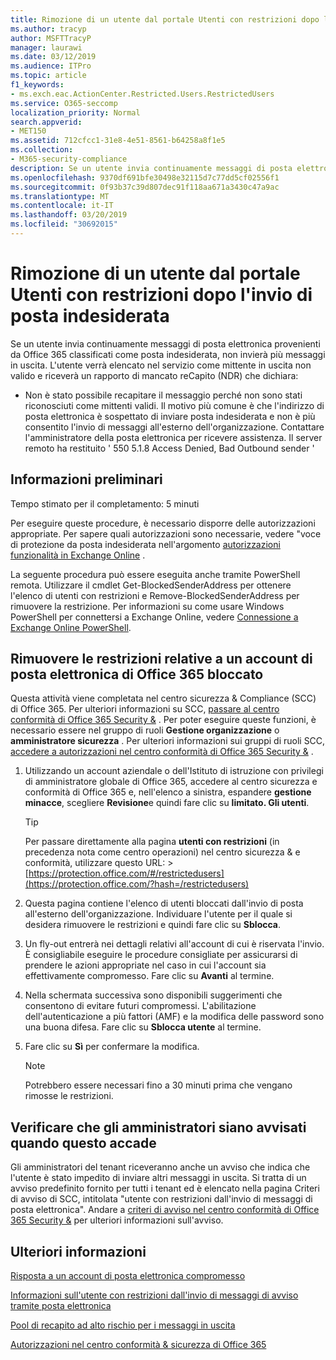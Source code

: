 ```yaml
---
title: Rimozione di un utente dal portale Utenti con restrizioni dopo l'invio di posta indesiderata
ms.author: tracyp
author: MSFTTracyP
manager: laurawi
ms.date: 03/12/2019
ms.audience: ITPro
ms.topic: article
f1_keywords:
- ms.exch.eac.ActionCenter.Restricted.Users.RestrictedUsers
ms.service: O365-seccomp
localization_priority: Normal
search.appverid:
- MET150
ms.assetid: 712cfcc1-31e8-4e51-8561-b64258a8f1e5
ms.collection:
- M365-security-compliance
description: Se un utente invia continuamente messaggi di posta elettronica provenienti da Office 365 classificati come posta indesiderata, non invierà più messaggi.
ms.openlocfilehash: 9370df691bfe30498e32115d7c77dd5cf02556f1
ms.sourcegitcommit: 0f93b37c39d807dec91f118aa671a3430c47a9ac
ms.translationtype: MT
ms.contentlocale: it-IT
ms.lasthandoff: 03/20/2019
ms.locfileid: "30692015"
---
```

# <a name="removing-a-user-from-the-restricted-users-portal-after-sending-spam-email"></a>Rimozione di un utente dal portale Utenti con restrizioni dopo l'invio di posta indesiderata

Se un utente invia continuamente messaggi di posta elettronica provenienti da Office 365 classificati come posta indesiderata, non invierà più messaggi in uscita. L'utente verrà elencato nel servizio come mittente in uscita non valido e riceverà un rapporto di mancato reCapito (NDR) che dichiara:

- Non è stato possibile recapitare il messaggio perché non sono stati riconosciuti come mittenti validi. Il motivo più comune è che l'indirizzo di posta elettronica è sospettato di inviare posta indesiderata e non è più consentito l'invio di messaggi all'esterno dell'organizzazione. Contattare l'amministratore della posta elettronica per ricevere assistenza. Il server remoto ha restituito ' 550 5.1.8 Access Denied, Bad Outbound sender '

## <a name="what-do-you-need-to-know-before-you-begin"></a>Informazioni preliminari
<a name="sectionSection0"> </a>

Tempo stimato per il completamento: 5 minuti
  
Per eseguire queste procedure, è necessario disporre delle autorizzazioni appropriate. Per sapere quali autorizzazioni sono necessarie, vedere "voce di protezione da posta indesiderata nell'argomento [autorizzazioni funzionalità in Exchange Online](http://technet.microsoft.com/library/15073ce1-0917-403b-8839-02a2ebc96e16.aspx) .

La seguente procedura può essere eseguita anche tramite PowerShell remota. Utilizzare il cmdlet Get-BlockedSenderAddress per ottenere l'elenco di utenti con restrizioni e Remove-BlockedSenderAddress per rimuovere la restrizione. Per informazioni su come usare Windows PowerShell per connettersi a Exchange Online, vedere [Connessione a Exchange Online PowerShell](https://go.microsoft.com/fwlink/p/?linkid=396554).

## <a name="remove-restrictions-for-a-blocked-office-365-email-account"></a>Rimuovere le restrizioni relative a un account di posta elettronica di Office 365 bloccato

Questa attività viene completata nel centro sicurezza & Compliance (SCC) di Office 365. Per ulteriori informazioni su SCC, [passare al centro conformità di Office 365 Security &](go-to-the-securitycompliance-center.md) . Per poter eseguire queste funzioni, è necessario essere nel gruppo di ruoli **Gestione organizzazione** o **amministratore sicurezza** . Per ulteriori informazioni sui gruppi di ruoli SCC, [accedere a autorizzazioni nel centro conformità di Office 365 Security &](permissions-in-the-security-and-compliance-center.md) .

1. Utilizzando un account aziendale o dell'Istituto di istruzione con privilegi di amministratore globale di Office 365, accedere al centro sicurezza e conformità di Office 365 e, nell'elenco a sinistra, espandere **gestione minacce**, scegliere **Revisione**e quindi fare clic su **limitato. Gli utenti**.
    
    > [!TIP]
    > Per passare direttamente alla pagina **utenti con restrizioni** (in precedenza nota come centro operazioni) nel centro sicurezza &amp; e conformità, utilizzare questo URL: >[https://protection.office.com/#/restrictedusers](https://protection.office.com/?hash=/restrictedusers)

2. Questa pagina contiene l'elenco di utenti bloccati dall'invio di posta all'esterno dell'organizzazione.  Individuare l'utente per il quale si desidera rimuovere le restrizioni e quindi fare clic su **Sblocca**.

3. Un fly-out entrerà nei dettagli relativi all'account di cui è riservata l'invio. È consigliabile eseguire le procedure consigliate per assicurarsi di prendere le azioni appropriate nel caso in cui l'account sia effettivamente compromesso. Fare clic su **Avanti** al termine.

4. Nella schermata successiva sono disponibili suggerimenti che consentono di evitare futuri compromessi. L'abilitazione dell'autenticazione a più fattori (AMF) e la modifica delle password sono una buona difesa. Fare clic su **Sblocca utente** al termine.

5. Fare clic su **Sì** per confermare la modifica.

    > [!NOTE]
    > Potrebbero essere necessari fino a 30 minuti prima che vengano rimosse le restrizioni. 

## <a name="making-sure-admins-are-alerted-when-this-happens"></a>Verificare che gli amministratori siano avvisati quando questo accade

Gli amministratori del tenant riceveranno anche un avviso che indica che l'utente è stato impedito di inviare altri messaggi in uscita. Si tratta di un avviso predefinito fornito per tutti i tenant ed è elencato nella pagina Criteri di avviso di SCC, intitolata "utente con restrizioni dall'invio di messaggi di posta elettronica". Andare a [criteri di avviso nel centro conformità di Office 365 Security &](https://docs.microsoft.com/en-us/office365/securitycompliance/alert-policies) per ulteriori informazioni sull'avviso.

## <a name="for-more-information"></a>Ulteriori informazioni

[Risposta a un account di posta elettronica compromesso](responding-to-a-compromised-email-account.md)

[Informazioni sull'utente con restrizioni dall'invio di messaggi di avviso tramite posta elettronica](https://docs.microsoft.com/en-us/office365/securitycompliance/alert-policies)

[Pool di recapito ad alto rischio per i messaggi in uscita](high-risk-delivery-pool-for-outbound-messages.md)

[Autorizzazioni nel centro conformità & sicurezza di Office 365](permissions-in-the-security-and-compliance-center.md)
